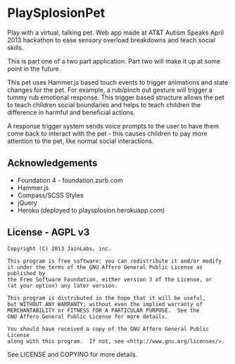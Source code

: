 PlaySplosionPet
===============

Play with a virtual, talking pet. Web app made at AT&amp;T Autism Speaks April 2013 hackathon to ease sensory overload breakdowns and teach social skills.

This is part one of a two part application. Part two will make it up at some point in the future.

This pet uses Hammer.js based touch events to trigger animations and state changes for the pet. For example, a rub/pinch out gesture will trigger a tummy rub emotional response. This trigger based structure allows the pet to teach children social boundaries and helps to teach children the difference in harmful and beneficial actions.

A response trigger system sends voice prompts to the user to have them come back to interact with the pet - this causes children to pay more attention to the pet, like normal social interactions.

Acknowledgements
----------------
- Foundation 4 - foundation.zurb.com
- Hammer.js
- Compass/SCSS Styles
- jQuery
- Heroku (deployed to playsplosion.herokuapp.com)

License - AGPL v3
-----------------
    Copyright (C) 2013 JainLabs, inc.

    This program is free software: you can redistribute it and/or modify
    it under the terms of the GNU Affero General Public License as published by
    the Free Software Foundation, either version 3 of the License, or
    (at your option) any later version.

    This program is distributed in the hope that it will be useful,
    but WITHOUT ANY WARRANTY; without even the implied warranty of
    MERCHANTABILITY or FITNESS FOR A PARTICULAR PURPOSE.  See the
    GNU Affero General Public License for more details.

    You should have received a copy of the GNU Affero General Public License
    along with this program.  If not, see <http://www.gnu.org/licenses/>.
  
See LICENSE and COPYING for more details.
